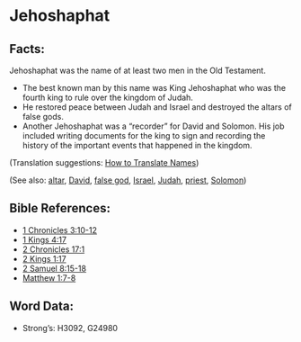 # Jehoshaphat

## Facts:

Jehoshaphat was the name of at least two men in the Old Testament.

* The best known man by this name was King Jehoshaphat who was the fourth king to rule over the kingdom of Judah.
* He restored peace between Judah and Israel and destroyed the altars of false gods.
* Another Jehoshaphat was a “recorder” for David and Solomon. His job included writing documents for the king to sign and recording the history of the important events that happened in the kingdom.

(Translation suggestions: [How to Translate Names](rc://en/ta/man/translate/translate-names))

(See also: [altar](../kt/altar.md), [David](../names/david.md), [false god](../kt/falsegod.md), [Israel](../kt/israel.md), [Judah](../names/judah.md), [priest](../kt/priest.md), [Solomon](../names/solomon.md))

## Bible References:

* [1 Chronicles 3:10-12](rc://en/tn/help/1ch/03/10)
* [1 Kings 4:17](rc://en/tn/help/1ki/04/17)
* [2 Chronicles 17:1](rc://en/tn/help/2ch/17/01)
* [2 Kings 1:17](rc://en/tn/help/2ki/01/17)
* [2 Samuel 8:15-18](rc://en/tn/help/2sa/08/15)
* [Matthew 1:7-8](rc://en/tn/help/mat/01/07)

## Word Data:

* Strong’s: H3092, G24980
